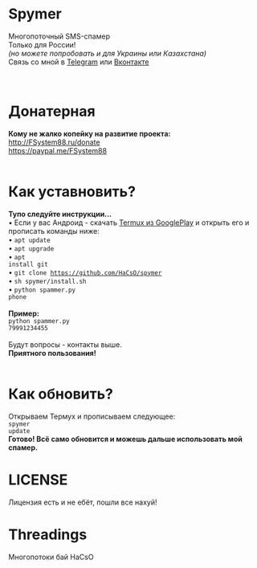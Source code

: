 # Spymer
Многопоточный SMS-спамер<br>
Только для России!<br><i>(но можете попробовать и для Украины или Казахстана)</i><br>
Связь со мной в <a href="https://t-do.ru/master_hacso">Telegram</a> или <a href="https://vk.com/hacso">Вконтакте</a><br>
<br><br>
# Донатерная
<b>Кому не жалко копейку на развитие проекта:</b><br>
http://FSystem88.ru/donate
<br>
https://paypal.me/FSystem88
<br>
<br>
# Как уставновить?
<b>Тупо следуйте инструкции...</b><br>
• Если у вас Андроид - скачать <a href="https://play.google.com/store/apps/details?id=com.termux&hl=ru">Termux из GooglePlay</a> и открыть его и прописать команды ниже:<br>
• <code>apt update</code><br>
• <code>apt upgrade</code><br>
• <code>apt install git</code><br>
• <code>git clone https://github.com/HaCsO/spymer</code><br>
• <code>sh spymer/install.sh</code><br>
• <code>python spammer.py phone</code><br>
<br>
<b>Пример:</b><br>
<code>python spammer.py 79991234455</code><br><br>
Будут вопросы - контакты выше.<br>
<b>Приятного пользования!</b>
<br><br>
# Как обновить?
Открываем Термух и прописываем следующее:<br>
<code>spymer update</code>
<br>
<b>Готово! Всё само обновится и можешь дальше использовать мой спамер.</b>
<br>
# LICENSE 
Лицензия есть и не ебёт, пошли все нахуй!
# Threadings
Многопотоки бай HaCsO
